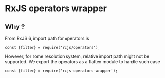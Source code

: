 RxJS operators wrapper
===

## Why ?

From RxJS 6, import path for operators is
```
const {filter} = require('rxjs/operators');
```

However, for some resolution system, relative import path might not be supported. We export the operators as a flatten module to handle such case
```
const {filter} = require('rxjs-operators-wrapper');
```

